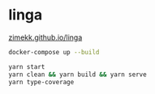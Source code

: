 # linga

[zimekk.github.io/linga](https://zimekk.github.io/linga/)

```sh
docker-compose up --build
```

```sh
yarn start
yarn clean && yarn build && yarn serve
yarn type-coverage
```

